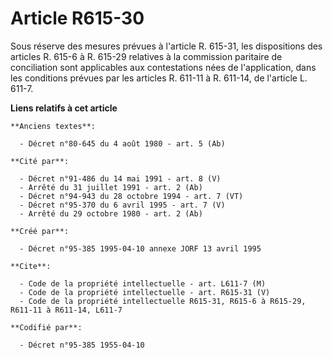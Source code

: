 # Article R615-30

Sous réserve des mesures prévues à l'article R. 615-31, les dispositions des articles R. 615-6 à R. 615-29 relatives à la
commission paritaire de conciliation sont applicables aux contestations nées de l'application, dans les conditions prévues
par les articles R. 611-11 à R. 611-14, de l'article L. 611-7.

**Liens relatifs à cet article**

	**Anciens textes**:

	  - Décret n°80-645 du 4 août 1980 - art. 5 (Ab)

	**Cité par**:

	  - Décret n°91-486 du 14 mai 1991 - art. 8 (V)
	  - Arrêté du 31 juillet 1991 - art. 2 (Ab)
	  - Décret n°94-943 du 28 octobre 1994 - art. 7 (VT)
	  - Décret n°95-370 du 6 avril 1995 - art. 7 (V)
	  - Arrêté du 29 octobre 1980 - art. 2 (Ab)

	**Créé par**:

	  - Décret n°95-385 1995-04-10 annexe JORF 13 avril 1995

	**Cite**:

	  - Code de la propriété intellectuelle - art. L611-7 (M)
	  - Code de la propriété intellectuelle - art. R615-31 (V)
	  - Code de la propriété intellectuelle R615-31, R615-6 à R615-29, R611-11 à R611-14, L611-7

	**Codifié par**:

	  - Décret n°95-385 1955-04-10
